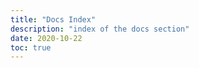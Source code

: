 ```yaml
---
title: "Docs Index"
description: "index of the docs section"
date: 2020-10-22
toc: true
---
```





